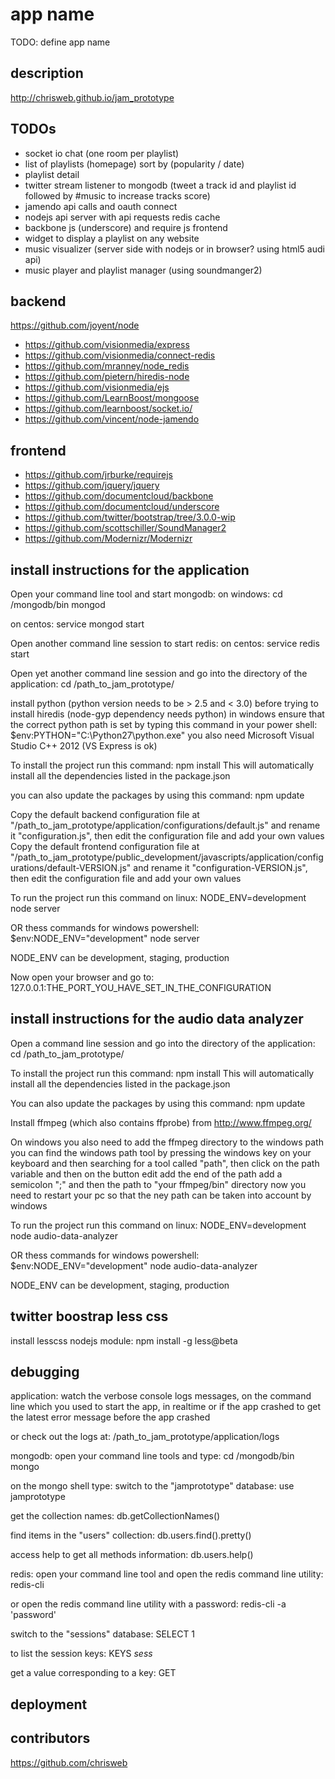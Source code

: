 app name
========

TODO: define app name

description
-----------

http://chrisweb.github.io/jam_prototype

TODOs
-----

* socket io chat (one room per playlist)
* list of playlists (homepage) sort by (popularity / date)
* playlist detail
* twitter stream listener to mongodb (tweet a track id and playlist id followed by #music to increase tracks score)
* jamendo api calls and oauth connect
* nodejs api server with api requests redis cache
* backbone js (underscore) and require js frontend
* widget to display a playlist on any website
* music visualizer (server side with nodejs or in browser? using html5 audi api)
* music player and playlist manager (using soundmanger2)

backend
-------

https://github.com/joyent/node
* https://github.com/visionmedia/express
* https://github.com/visionmedia/connect-redis
* https://github.com/mranney/node_redis
* https://github.com/pietern/hiredis-node
* https://github.com/visionmedia/ejs
* https://github.com/LearnBoost/mongoose
* https://github.com/learnboost/socket.io/
* https://github.com/vincent/node-jamendo

frontend
--------

* https://github.com/jrburke/requirejs
* https://github.com/jquery/jquery
* https://github.com/documentcloud/backbone
* https://github.com/documentcloud/underscore
* https://github.com/twitter/bootstrap/tree/3.0.0-wip
* https://github.com/scottschiller/SoundManager2
* https://github.com/Modernizr/Modernizr

install instructions for the application
----------------------------------------

Open your command line tool and start mongodb:
on windows:
cd /mongodb/bin
mongod

on centos:
service mongod start

Open another command line session to start redis:
on centos:
service redis start

Open yet another command line session and go into the directory of the application:
cd /path_to_jam_prototype/

install python (python version needs to be > 2.5 and < 3.0) before trying to install hiredis (node-gyp dependency needs python)
in windows ensure that the correct python path is set by typing this command in your power shell:
$env:PYTHON="C:\Python27\python.exe"
you also need Microsoft Visual Studio C++ 2012 (VS Express is ok)

To install the project run this command:
npm install
This will automatically install all the dependencies listed in the package.json

you can also update the packages by using this command:
npm update

Copy the default backend configuration file at "/path_to_jam_prototype/application/configurations/default.js" and rename it "configuration.js", then edit the configuration file and add your own values
Copy the default frontend configuration file at "/path_to_jam_prototype/public_development/javascripts/application/configurations/default-VERSION.js" and rename it "configuration-VERSION.js", then edit the configuration file and add your own values

To run the project run this command on linux:
NODE_ENV=development node server

OR thess commands for windows powershell:
$env:NODE_ENV="development"
node server

NODE_ENV can be development, staging, production

Now open your browser and go to:
127.0.0.1:THE_PORT_YOU_HAVE_SET_IN_THE_CONFIGURATION

install instructions for the audio data analyzer
------------------------------------------------

Open a command line session and go into the directory of the application:
cd /path_to_jam_prototype/

To install the project run this command:
npm install
This will automatically install all the dependencies listed in the package.json

You can also update the packages by using this command:
npm update

Install ffmpeg (which also contains ffprobe) from http://www.ffmpeg.org/

On windows you also need to add the ffmpeg directory to the windows path
you can find the windows path tool by pressing the windows key on your keyboard and then searching for a tool called "path", then click on the path variable and then on the button edit
add the end of the path add a semicolon ";" and then the path to "your ffmpeg/bin" directory
now you need to restart your pc so that the ney path can be taken into account by windows

To run the project run this command on linux:
NODE_ENV=development node audio-data-analyzer

OR thess commands for windows powershell:
$env:NODE_ENV="development"
node audio-data-analyzer

NODE_ENV can be development, staging, production

twitter boostrap less css
-------------------------

install lesscss nodejs module:
npm install -g less@beta

debugging
---------

application:
watch the verbose console logs messages, on the command line which you used to start the app, in realtime or if the app crashed to get the latest error message before the app crashed

or check out the logs at:
/path_to_jam_prototype/application/logs

mongodb:
open your command line tools and type:
cd /mongodb/bin
mongo

on the mongo shell type:
switch to the "jamprototype" database:
use jamprototype

get the collection names:
db.getCollectionNames()

find items in the "users" collection:
db.users.find().pretty()

access help to get all methods information:
db.users.help()

redis:
open your command line tool and open the redis command line utility:
redis-cli

or open the redis command line utility with a password:
redis-cli -a 'password'

switch to the "sessions" database:
SELECT 1

to list the session keys:
KEYS *sess*

get a value corresponding to a key:
GET <key>


deployment
----------

contributors
------------

https://github.com/chrisweb

